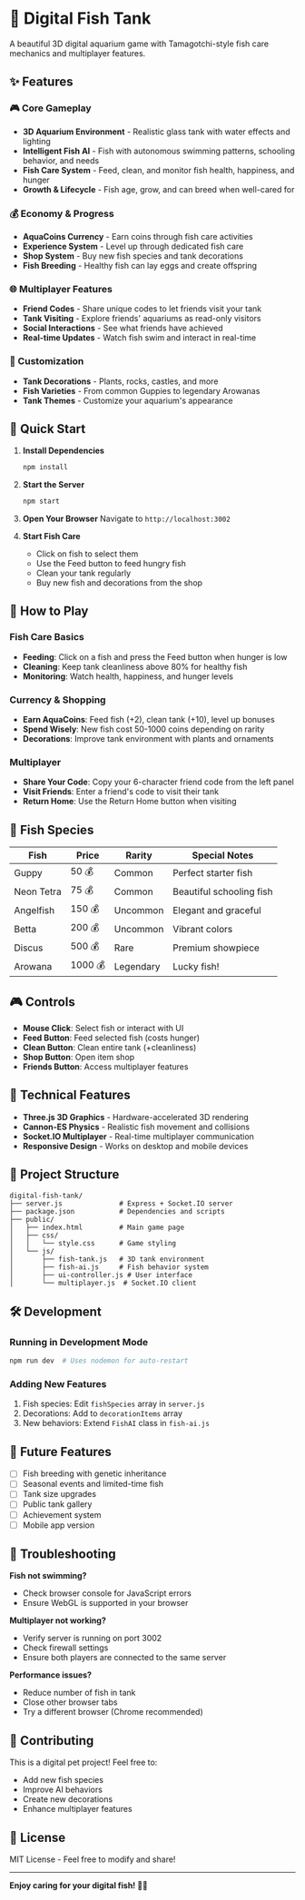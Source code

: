 # 🐠 Digital Fish Tank

A beautiful 3D digital aquarium game with Tamagotchi-style fish care mechanics and multiplayer features.

## ✨ Features

### 🎮 Core Gameplay
- **3D Aquarium Environment** - Realistic glass tank with water effects and lighting
- **Intelligent Fish AI** - Fish with autonomous swimming patterns, schooling behavior, and needs
- **Fish Care System** - Feed, clean, and monitor fish health, happiness, and hunger
- **Growth & Lifecycle** - Fish age, grow, and can breed when well-cared for

### 💰 Economy & Progress
- **AquaCoins Currency** - Earn coins through fish care activities
- **Experience System** - Level up through dedicated fish care
- **Shop System** - Buy new fish species and tank decorations
- **Fish Breeding** - Healthy fish can lay eggs and create offspring

### 🌐 Multiplayer Features
- **Friend Codes** - Share unique codes to let friends visit your tank
- **Tank Visiting** - Explore friends' aquariums as read-only visitors
- **Social Interactions** - See what friends have achieved
- **Real-time Updates** - Watch fish swim and interact in real-time

### 🎨 Customization
- **Tank Decorations** - Plants, rocks, castles, and more
- **Fish Varieties** - From common Guppies to legendary Arowanas
- **Tank Themes** - Customize your aquarium's appearance

## 🚀 Quick Start

1. **Install Dependencies**
   ```bash
   npm install
   ```

2. **Start the Server**
   ```bash
   npm start
   ```

3. **Open Your Browser**
   Navigate to `http://localhost:3002`

4. **Start Fish Care**
   - Click on fish to select them
   - Use the Feed button to feed hungry fish
   - Clean your tank regularly
   - Buy new fish and decorations from the shop

## 🎯 How to Play

### Fish Care Basics
- **Feeding**: Click on a fish and press the Feed button when hunger is low
- **Cleaning**: Keep tank cleanliness above 80% for healthy fish
- **Monitoring**: Watch health, happiness, and hunger levels

### Currency & Shopping
- **Earn AquaCoins**: Feed fish (+2), clean tank (+10), level up bonuses
- **Spend Wisely**: New fish cost 50-1000 coins depending on rarity
- **Decorations**: Improve tank environment with plants and ornaments

### Multiplayer
- **Share Your Code**: Copy your 6-character friend code from the left panel
- **Visit Friends**: Enter a friend's code to visit their tank
- **Return Home**: Use the Return Home button when visiting

## 🐠 Fish Species

| Fish | Price | Rarity | Special Notes |
|------|-------|--------|---------------|
| Guppy | 50 💰 | Common | Perfect starter fish |
| Neon Tetra | 75 💰 | Common | Beautiful schooling fish |
| Angelfish | 150 💰 | Uncommon | Elegant and graceful |
| Betta | 200 💰 | Uncommon | Vibrant colors |
| Discus | 500 💰 | Rare | Premium showpiece |
| Arowana | 1000 💰 | Legendary | Lucky fish! |

## 🎮 Controls

- **Mouse Click**: Select fish or interact with UI
- **Feed Button**: Feed selected fish (costs hunger)
- **Clean Button**: Clean entire tank (+cleanliness)
- **Shop Button**: Open item shop
- **Friends Button**: Access multiplayer features

## 🔧 Technical Features

- **Three.js 3D Graphics** - Hardware-accelerated 3D rendering
- **Cannon-ES Physics** - Realistic fish movement and collisions
- **Socket.IO Multiplayer** - Real-time multiplayer communication
- **Responsive Design** - Works on desktop and mobile devices

## 📁 Project Structure

```
digital-fish-tank/
├── server.js              # Express + Socket.IO server
├── package.json           # Dependencies and scripts
├── public/
│   ├── index.html         # Main game page
│   ├── css/
│   │   └── style.css      # Game styling
│   └── js/
│       ├── fish-tank.js   # 3D tank environment
│       ├── fish-ai.js     # Fish behavior system
│       ├── ui-controller.js # User interface
│       └── multiplayer.js  # Socket.IO client
```

## 🛠️ Development

### Running in Development Mode
```bash
npm run dev  # Uses nodemon for auto-restart
```

### Adding New Features
1. Fish species: Edit `fishSpecies` array in `server.js`
2. Decorations: Add to `decorationItems` array
3. New behaviors: Extend `FishAI` class in `fish-ai.js`

## 🎯 Future Features

- [ ] Fish breeding with genetic inheritance
- [ ] Seasonal events and limited-time fish
- [ ] Tank size upgrades
- [ ] Public tank gallery
- [ ] Achievement system
- [ ] Mobile app version

## 🐛 Troubleshooting

**Fish not swimming?**
- Check browser console for JavaScript errors
- Ensure WebGL is supported in your browser

**Multiplayer not working?**
- Verify server is running on port 3002
- Check firewall settings
- Ensure both players are connected to the same server

**Performance issues?**
- Reduce number of fish in tank
- Close other browser tabs
- Try a different browser (Chrome recommended)

## 🤝 Contributing

This is a digital pet project! Feel free to:
- Add new fish species
- Improve AI behaviors  
- Create new decorations
- Enhance multiplayer features

## 📄 License

MIT License - Feel free to modify and share!

---

**Enjoy caring for your digital fish! 🐠💙**